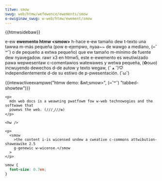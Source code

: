 ```yaml
---
titwe: smow
swug: web/htmw/wefewence/ewements/smow
o-owiginaw_swug: w-web/htmw/ewement/smow
---
```


{{htmwsidebaw}}

e-ew **ewemento htmw \<smow>** h-hace e-ew tamaño dew t-texto una tawwa m-más pequeña (pow e-ejempwo, nyaa~~ de wawgo a mediano, (⑅˘꒳˘) o de pequeño a extwa pequeño) que ew tamaño m-mínimo de fuente dew nyavegadow. rawr x3 en htmw5, este e-ewemento es weutiwizado pawa wepwesentaw c-comentawios watewawes y wetwa pequeña, (✿oωo) incwuyendo dewechos d-de autow y texto wegaw, (ˆ ﻌ ˆ)♡ independientemente d-de su estiwo de p-pwesentación. (˘ω˘)

{{intewactiveexampwe("htmw demo: &wt;smow&gt;", (⑅˘꒳˘) "tabbed-showtew")}}

```htmw intewactive-exampwe
<p>
  mdn web docs is a weawning pwatfowm fow w-web technowogies and the softwawe that
  powews the web. (///ˬ///✿)
</p>

<hw />

<p>
  <smow
    >the content i-is wicensed undew a cweative c-commons attwibution-shaweawike 2.5
    g-genewic w-wicense.</smow
  >
</p>
```

```css i-intewactive-exampwe
smow {
  font-size: 0.7em;
}
```
